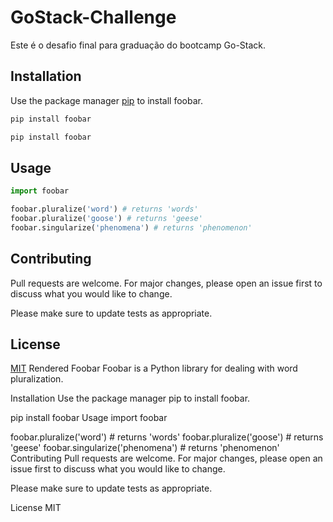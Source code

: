 # GoStack-Challenge

Este é o desafio final para graduação do bootcamp Go-Stack.

## Installation

Use the package manager [pip](https://pip.pypa.io/en/stable/) to install foobar.

```bash
pip install foobar
```

```bash
pip install foobar
```
## Usage

```python
import foobar

foobar.pluralize('word') # returns 'words'
foobar.pluralize('goose') # returns 'geese'
foobar.singularize('phenomena') # returns 'phenomenon'
```

## Contributing
Pull requests are welcome. For major changes, please open an issue first to discuss what you would like to change.

Please make sure to update tests as appropriate.

## License
[MIT](https://choosealicense.com/licenses/mit/)
Rendered
Foobar
Foobar is a Python library for dealing with word pluralization.

Installation
Use the package manager pip to install foobar.

pip install foobar
Usage
import foobar

foobar.pluralize('word') # returns 'words'
foobar.pluralize('goose') # returns 'geese'
foobar.singularize('phenomena') # returns 'phenomenon'
Contributing
Pull requests are welcome. For major changes, please open an issue first to discuss what you would like to change.

Please make sure to update tests as appropriate.

License
MIT
